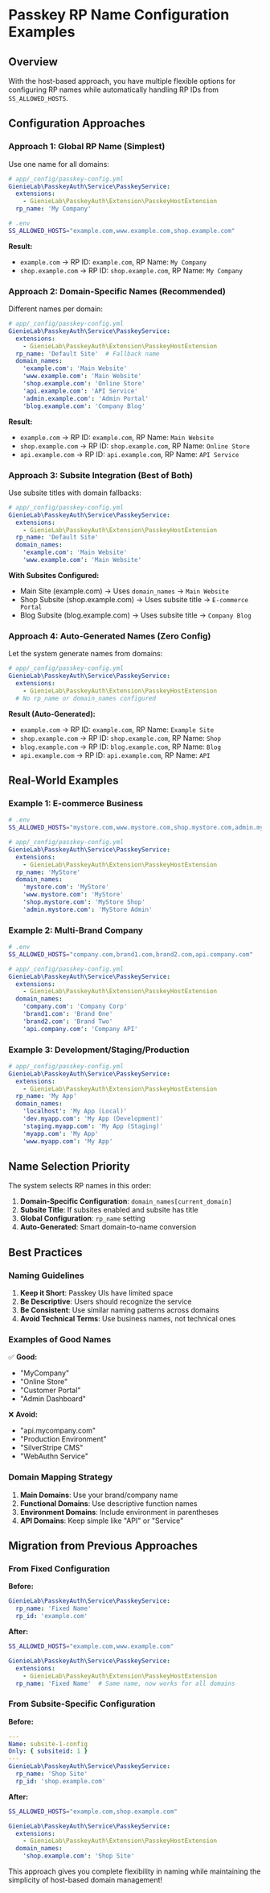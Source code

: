 # Passkey RP Name Configuration Examples

## Overview

With the host-based approach, you have multiple flexible options for configuring RP names while automatically handling RP IDs from `SS_ALLOWED_HOSTS`.

## Configuration Approaches

### Approach 1: Global RP Name (Simplest)

Use one name for all domains:

```yaml
# app/_config/passkey-config.yml
GienieLab\PasskeyAuth\Service\PasskeyService:
  extensions:
    - GienieLab\PasskeyAuth\Extension\PasskeyHostExtension
  rp_name: 'My Company'
```

```bash
# .env
SS_ALLOWED_HOSTS="example.com,www.example.com,shop.example.com"
```

**Result:**
- `example.com` → RP ID: `example.com`, RP Name: `My Company`
- `shop.example.com` → RP ID: `shop.example.com`, RP Name: `My Company`

### Approach 2: Domain-Specific Names (Recommended)

Different names per domain:

```yaml
# app/_config/passkey-config.yml
GienieLab\PasskeyAuth\Service\PasskeyService:
  extensions:
    - GienieLab\PasskeyAuth\Extension\PasskeyHostExtension
  rp_name: 'Default Site'  # Fallback name
  domain_names:
    'example.com': 'Main Website'
    'www.example.com': 'Main Website'
    'shop.example.com': 'Online Store'
    'api.example.com': 'API Service'
    'admin.example.com': 'Admin Portal'
    'blog.example.com': 'Company Blog'
```

**Result:**
- `example.com` → RP ID: `example.com`, RP Name: `Main Website`
- `shop.example.com` → RP ID: `shop.example.com`, RP Name: `Online Store`
- `api.example.com` → RP ID: `api.example.com`, RP Name: `API Service`

### Approach 3: Subsite Integration (Best of Both)

Use subsite titles with domain fallbacks:

```yaml
# app/_config/passkey-config.yml
GienieLab\PasskeyAuth\Service\PasskeyService:
  extensions:
    - GienieLab\PasskeyAuth\Extension\PasskeyHostExtension
  rp_name: 'Default Site'
  domain_names:
    'example.com': 'Main Website'
    'www.example.com': 'Main Website'
```

**With Subsites Configured:**
- Main Site (example.com) → Uses `domain_names` → `Main Website`
- Shop Subsite (shop.example.com) → Uses subsite title → `E-commerce Portal`
- Blog Subsite (blog.example.com) → Uses subsite title → `Company Blog`

### Approach 4: Auto-Generated Names (Zero Config)

Let the system generate names from domains:

```yaml
# app/_config/passkey-config.yml
GienieLab\PasskeyAuth\Service\PasskeyService:
  extensions:
    - GienieLab\PasskeyAuth\Extension\PasskeyHostExtension
  # No rp_name or domain_names configured
```

**Result (Auto-Generated):**
- `example.com` → RP ID: `example.com`, RP Name: `Example Site`
- `shop.example.com` → RP ID: `shop.example.com`, RP Name: `Shop`
- `blog.example.com` → RP ID: `blog.example.com`, RP Name: `Blog`
- `api.example.com` → RP ID: `api.example.com`, RP Name: `API`

## Real-World Examples

### Example 1: E-commerce Business

```bash
# .env
SS_ALLOWED_HOSTS="mystore.com,www.mystore.com,shop.mystore.com,admin.mystore.com"
```

```yaml
# app/_config/passkey-config.yml
GienieLab\PasskeyAuth\Service\PasskeyService:
  extensions:
    - GienieLab\PasskeyAuth\Extension\PasskeyHostExtension
  rp_name: 'MyStore'
  domain_names:
    'mystore.com': 'MyStore'
    'www.mystore.com': 'MyStore'
    'shop.mystore.com': 'MyStore Shop'
    'admin.mystore.com': 'MyStore Admin'
```

### Example 2: Multi-Brand Company

```bash
# .env
SS_ALLOWED_HOSTS="company.com,brand1.com,brand2.com,api.company.com"
```

```yaml
# app/_config/passkey-config.yml
GienieLab\PasskeyAuth\Service\PasskeyService:
  extensions:
    - GienieLab\PasskeyAuth\Extension\PasskeyHostExtension
  domain_names:
    'company.com': 'Company Corp'
    'brand1.com': 'Brand One'
    'brand2.com': 'Brand Two'
    'api.company.com': 'Company API'
```

### Example 3: Development/Staging/Production

```yaml
# app/_config/passkey-config.yml
GienieLab\PasskeyAuth\Service\PasskeyService:
  extensions:
    - GienieLab\PasskeyAuth\Extension\PasskeyHostExtension
  rp_name: 'My App'
  domain_names:
    'localhost': 'My App (Local)'
    'dev.myapp.com': 'My App (Development)'
    'staging.myapp.com': 'My App (Staging)'
    'myapp.com': 'My App'
    'www.myapp.com': 'My App'
```

## Name Selection Priority

The system selects RP names in this order:

1. **Domain-Specific Configuration**: `domain_names[current_domain]`
2. **Subsite Title**: If subsites enabled and subsite has title
3. **Global Configuration**: `rp_name` setting
4. **Auto-Generated**: Smart domain-to-name conversion

## Best Practices

### Naming Guidelines
1. **Keep it Short**: Passkey UIs have limited space
2. **Be Descriptive**: Users should recognize the service
3. **Be Consistent**: Use similar naming patterns across domains
4. **Avoid Technical Terms**: Use business names, not technical ones

### Examples of Good Names
✅ **Good:**
- "MyCompany"
- "Online Store"
- "Customer Portal"
- "Admin Dashboard"

❌ **Avoid:**
- "api.mycompany.com"
- "Production Environment"
- "SilverStripe CMS"
- "WebAuthn Service"

### Domain Mapping Strategy
1. **Main Domains**: Use your brand/company name
2. **Functional Domains**: Use descriptive function names
3. **Environment Domains**: Include environment in parentheses
4. **API Domains**: Keep simple like "API" or "Service"

## Migration from Previous Approaches

### From Fixed Configuration

**Before:**
```yaml
GienieLab\PasskeyAuth\Service\PasskeyService:
  rp_name: 'Fixed Name'
  rp_id: 'example.com'
```

**After:**
```bash
SS_ALLOWED_HOSTS="example.com,www.example.com"
```
```yaml
GienieLab\PasskeyAuth\Service\PasskeyService:
  extensions:
    - GienieLab\PasskeyAuth\Extension\PasskeyHostExtension
  rp_name: 'Fixed Name'  # Same name, now works for all domains
```

### From Subsite-Specific Configuration

**Before:**
```yaml
---
Name: subsite-1-config
Only: { subsiteid: 1 }
---
GienieLab\PasskeyAuth\Service\PasskeyService:
  rp_name: 'Shop Site'
  rp_id: 'shop.example.com'
```

**After:**
```bash
SS_ALLOWED_HOSTS="example.com,shop.example.com"
```
```yaml
GienieLab\PasskeyAuth\Service\PasskeyService:
  extensions:
    - GienieLab\PasskeyAuth\Extension\PasskeyHostExtension
  domain_names:
    'shop.example.com': 'Shop Site'
```

This approach gives you complete flexibility in naming while maintaining the simplicity of host-based domain management!
